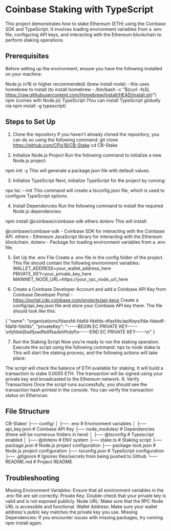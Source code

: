 # Coinbase Staking with TypeScript
This project demonstrates how to stake Ethereum (ETH) using the Coinbase SDK and TypeScript. It involves loading environment variables from a .env file, configuring API keys, and interacting with the Ethereum blockchain to perform staking operations.

## Prerequisites
Before setting up the environment, ensure you have the following installed on your machine:

Node.js (v16 or higher recommended) (brew install node) - this uses homebrew to install (to install homebrew - /bin/bash -c "$(curl -fsSL https://raw.githubusercontent.com/Homebrew/install/HEAD/install.sh)")
npm (comes with Node.js)
TypeScript (You can install TypeScript globally via npm install -g typescript)

## Steps to Set Up
1. Clone the repository
If you haven’t already cloned the repository, you can do so using the following command:
git clone https://github.com/CPix18/CB-Stake
cd CB-Stake

2. Initialize Node.js Project
Run the following command to initialize a new Node.js project:

npm init -y
This will generate a package.json file with default values.

3. Initialize TypeScript
Next, initialize TypeScript for the project by running:

npx tsc --init
This command will create a tsconfig.json file, which is used to configure TypeScript options.

4. Install Dependencies
Run the following command to install the required Node.js dependencies:

npm install @coinbase/coinbase-sdk ethers dotenv
This will install:

@coinbase/coinbase-sdk - Coinbase SDK for interacting with the Coinbase API.
ethers - Ethereum JavaScript library for interacting with the Ethereum blockchain.
dotenv - Package for loading environment variables from a .env file.

5. Set Up the .env File
Create a .env file in the config folder of the project. This file should contain the following environment variables:
WALLET_ADDRESS=your_wallet_address_here
PRIVATE_KEY=your_private_key_here
MAINNET_NODE_URL=https://your_rpc_node_url_here

6. Create a Coinbase Developer Account and add a Coinbase API Key from Coinbase Developer Portal - https://portal.cdp.coinbase.com/projects/api-keys 
Create a config/api_key.json file and store your Coinbase API key there. The file should look like this:

{
  "name": "organizations/fdassfd-fdafd-fdafds-dfasfds/apiKeys/fda-fdasdf-fdafd-fdsfds",
  "privateKey": "-----BEGIN EC PRIVATE KEY-----\nhjfdskljfadfjsadfkdlfkadshfhdsf\n-----END EC PRIVATE KEY-----\n"
}

7. Run the Staking Script
Now you’re ready to run the staking operation. Execute the script using the following command:
npx ts-node stake.ts
This will start the staking process, and the following actions will take place:

The script will check the balance of ETH available for staking.
It will build a transaction to stake 0.0005 ETH.
The transaction will be signed using your private key and broadcasted to the Ethereum network.
6. Verify Transactions
Once the script runs successfully, you should see the transaction hash printed in the console. You can verify the transaction status on Etherscan.

## File Structure

CB-Stake/
├── config/
│   ├── .env              # Environment variables
│   ├── api_key.json      # Coinbase API Key
├── node_modules/         # Dependencies (there will be numerous folders in here)
│   ├── @tsconfig         # Typescript enabled
│   ├── @dotenv           # ENV system
├── stake.ts              # Staking script
├── package.json          # Node.js project configuration
├── package-lock.json     # Node.js project configuration
├── tsconfig.json         # TypeScript configuration
├── .gitignore            # Ignores files/secrets from being pushed to Github
└── README.md             # Project README

## Troubleshooting
Missing Environment Variables: Ensure that all environment variables in the .env file are set correctly.
Private Key: Double-check that your private key is valid and is not exposed publicly.
Node URL: Make sure that the RPC Node URL is accessible and functional.
Wallet Address: Make sure your wallet address's public key matches the private key you use.
Missing Dependencies: If you encounter issues with missing packages, try running npm install again.



